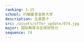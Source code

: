 ```yaml
---
ranking: 1-15
school: 约翰霍普金斯大学
description: 全美第十
src: /assets/offer_update/074.jpg
major: 国际教育与全球领导力
sequence: 74
---
```

